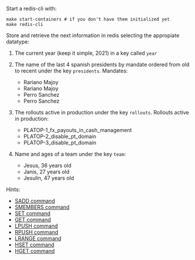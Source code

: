 Start a redis-cli with:

```
make start-containers # if you don't have them initialized yet
make redis-cli
```

Store and retrieve the next information in redis selecting the appropiate datatype:

1. The current year (keep it simple, 2021) in a key called `year`

2. The name of the last 4 spanish presidents by mandate ordered from old to recent under the key `presidents`. Mandates:
    - Rariano Majoy
    - Rariano Majoy
    - Perro Sanchez
    - Perro Sanchez

3. The rollouts active in production under the key `rollouts`. Rollouts active in production:
    - PLATOP-1_fx_payouts_in_cash_management
    - PLATOP-2_disable_pt_domain
    - PLATOP-3_disable_pt_domain

4. Name and ages of a team under the key `team`:

    - Jesus, 36 years old
    - Janis, 27 years old
    - Jesulin, 47 years old

Hints:

- [SADD command](https://redis.io/commands/sadd)
- [SMEMBERS command](https://redis.io/commands/smembers)
- [SET command](https://redis.io/commands/set)
- [GET command](https://redis.io/commands/get)
- [LPUSH command](https://redis.io/commands/lpush)
- [RPUSH command](https://redis.io/commands/rpush)
- [LRANGE command](https://redis.io/commands/rpush)
- [HSET command](https://redis.io/commands/hset)
- [HGET command](https://redis.io/commands/hget)

